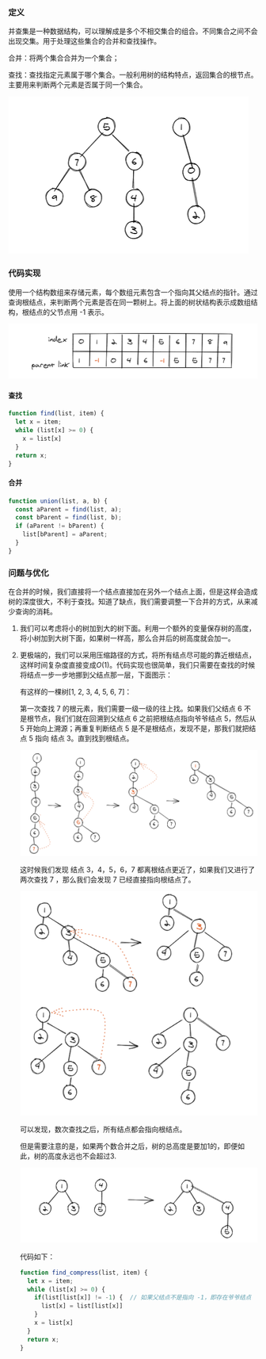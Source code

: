 ### 定义

并查集是一种数据结构，可以理解成是多个不相交集合的组合。不同集合之间不会出现交集。用于处理这些集合的合并和查找操作。

合并：将两个集合合并为一个集合；

查找：查找指定元素属于哪个集合。一般利用树的结构特点，返回集合的根节点。主要用来判断两个元素是否属于同一个集合。

![image-20210203154134202](Union-Find(%E5%B9%B6%E6%9F%A5%E9%9B%86).assets/image-20210203154134202.png)



### 代码实现

使用一个结构数组来存储元素，每个数组元素包含一个指向其父结点的指针。通过查询根结点，来判断两个元素是否在同一颗树上。将上面的树状结构表示成数组结构，根结点的父节点用 -1 表示。

![image-20210203154150722](Union-Find(%E5%B9%B6%E6%9F%A5%E9%9B%86).assets/image-20210203154150722.png)

#### 查找

```javascript
function find(list, item) {
  let x = item;
  while (list[x] >= 0) {
    x = list[x]
  }
  return x;
}
```

#### 合并

```javascript
function union(list, a, b) {
  const aParent = find(list, a);
  const bParent = find(list, b);
  if (aParent != bParent) {
    list[bParent] = aParent;
  }
}
```



### 问题与优化

在合并的时候，我们直接将一个结点直接加在另外一个结点上面，但是这样会造成树的深度很大，不利于查找。知道了缺点，我们需要调整一下合并的方式，从来减少查询的消耗。

1. 我们可以考虑将小的树加到大的树下面。利用一个额外的变量保存树的高度，将小树加到大树下面，如果树一样高，那么合并后的树高度就会加一。

2. 更极端的，我们可以采用压缩路径的方式，将所有结点尽可能的靠近根结点，这样时间复杂度直接变成$O(1)$。代码实现也很简单，我们只需要在查找的时候将结点一步一步地挪到父结点那一层，下面图示：

   有这样的一棵树[1, 2, 3, 4, 5, 6, 7]：

   第一次查找 7 的根元素，我们需要一级一级的往上找。如果我们父结点 6 不是根节点，我们们就在回溯到父结点 6 之前把根结点指向爷爷结点 5，然后从 5 开始向上溯源；再重复判断结点 5 是不是根结点，发现不是，那我们就把结点 5 指向 结点 3。直到找到根结点。 

   ![image-20210203164918899](Union-Find(%E5%B9%B6%E6%9F%A5%E9%9B%86).assets/image-20210203164918899.png)

   这时候我们发现 结点 3，4，5，6，7 都离根结点更近了，如果我们又进行了两次查找 7 ，那么我们会发现 7 已经直接指向根结点了。

   ![image-20210203165210481](Union-Find(%E5%B9%B6%E6%9F%A5%E9%9B%86).assets/image-20210203165210481.png)

   可以发现，数次查找之后，所有结点都会指向根结点。

   但是需要注意的是，如果两个数合并之后，树的总高度是要加1的，即便如此，树的高度永远也不会超过3.

    ![image-20210203165836557](Union-Find(%E5%B9%B6%E6%9F%A5%E9%9B%86).assets/image-20210203165836557.png)

   代码如下：

   ```javascript
   function find_compress(list, item) {
     let x = item;
     while (list[x] >= 0) {
       if(list[list[x]] != -1) {  // 如果父结点不是指向 -1，即存在爷爷结点
         list[x] = list[list[x]]
       }
       x = list[x]
     }
     return x;
   }
   ```

   

